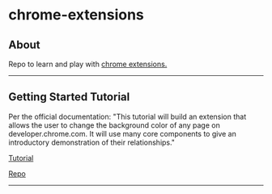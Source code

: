 # chrome-extensions

## About
Repo to learn and play with [chrome extensions.](https://developer.chrome.com/extensions)

<hr>

## Getting Started Tutorial
Per the official documentation: "This tutorial will build an extension that allows the user to change the background color of any page on developer.chrome.com. It will use many core components to give an introductory demonstration of their relationships." 

[Tutorial](https://developer.chrome.com/extensions/getstarted)

[Repo](https://github.com/ivanscdo/chrome-extensions/tree/master/getting-started-tutorial/src)

<hr>

